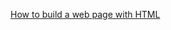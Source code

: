 [How to build a web page with HTML](https://resources.refugeescode.com/how-to-build-a-web-page-with-html)
